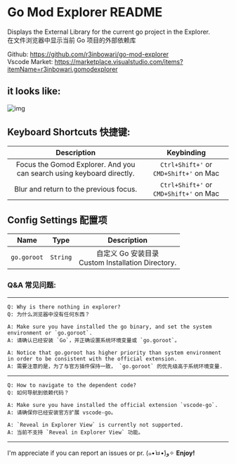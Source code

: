 # Go Mod Explorer README

Displays the External Library for the current go project in the Explorer.  
在文件浏览器中显示当前 Go 项目的外部依赖库

Github: https://github.com/r3inbowari/go-mod-explorer  
Vscode Market: https://marketplace.visualstudio.com/items?itemName=r3inbowari.gomodexplorer

## it looks like:

![img](https://user-images.githubusercontent.com/30739857/168066123-9eb7fdc4-ec35-492b-8bee-9e1f270dc5dc.png)

## Keyboard Shortcuts 快捷键:

|                              Description                              |               Keybinding               |
| :-------------------------------------------------------------------: | :------------------------------------: |
| Focus the Gomod Explorer. And you can search using keyboard directly. | `Ctrl+Shift+'` or `CMD+Shift+'` on Mac |
|                Blur and return to the previous focus.                 | `Ctrl+Shift+'` or `CMD+Shift+'` on Mac |

## Config Settings 配置项

|    Name     |   Type   |                      Description                       |
| :---------: | :------: | :----------------------------------------------------: |
| `go.goroot` | `String` | 自定义 Go 安装目录 <br> Custom Installation Directory. |

### Q&A 常见问题:

---

    Q: Why is there nothing in explorer?
    Q: 为什么浏览器中没有任何东西？

    A: Make sure you have installed the go binary, and set the system environment or `go.goroot`.
    A: 请确认已经安装 `Go`，并正确设置系统环境变量或 `go.goroot`。

    A: Notice that go.goroot has higher priority than system environment in order to be consistent with the official extension.
    A: 需要注意的是，为了与官方插件保持一致， `go.goroot` 的优先级高于系统环境变量.

---

    Q: How to navigate to the dependent code?
    Q: 如何导航到依赖代码？

    A: Make sure you have installed the official extension `vscode-go`.
    A: 请确保你已经安装官方扩展 vscode-go。

    A: `Reveal in Explorer View` is currently not supported.
    A: 当前不支持 `Reveal in Explorer View` 功能。

---

I'm appreciate if you can report an issues or pr. (๑•̀ㅂ•́)و✧
**Enjoy!**
